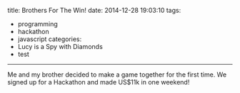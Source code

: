 title: Brothers For The Win!
date: 2014-12-28 19:03:10
tags:
 - programming
 - hackathon
 - javascript
categories:
 - Lucy is a Spy with Diamonds
 - test
---
Me and my brother decided to make a game together for the first time. We signed up for a Hackathon and made US$11k in one weekend!

<!-- more -->

